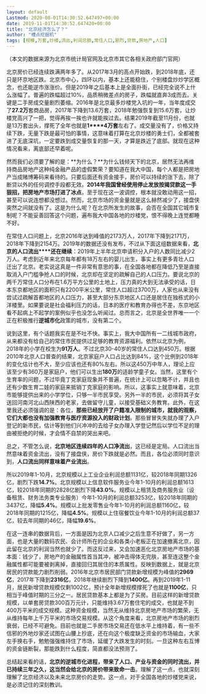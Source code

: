 ```yaml
---
layout: default
Lastmod: 2020-08-01T14:30:52.647497+00:00
date: 2019-11-01T14:30:52.647420+00:00
title: "北京经济怎么了？"
author: "槽点挖掘机"
tags: [规模,万套,炒楼,流出,利润总额,常住人口,剧烈,贷款,房地产,人口]
---
```


（本文的数据来源为北京市统计局官网及北京市其它各相关政府部门官网）

北京房价已经连续跌满两年多了。从2017年3月的高点开始跌，到2018年底，还只是环京地区跌。北京市中心，四环以内，基本上还能稳住，个别楼盘炒炒学区概念，也还能逆市涨涨价。但是2019年之后基本上是全面扑街，已经完全说不上什么涨幅了。普遍的跌幅超过10%，品质稍微差点的房子，跌幅就直奔3成而去。关键是二手房成交量剧烈萎缩。2016年是北京最多炒楼党入坑的一年，当年度成交了**27.2万**套商品房，2017年下降到13.6万套，2018年勉强恢复到15.6万套，让炒楼党高兴了一把，觉得再挨一挨也许就能挨过去。结果2019年截至11月份，也就是13万套出头，撑死了全年也就是**1****4万套**左右了。成交量没有了，价格又持续下跌，无量下跌是最可怕的事情，这意味着打算在北京炒楼的勇士们，全都被套进了无底深坑，一定要跌到成交量恢复的那一天，才算是跌近了底部。就现在这种情况看来，离底部还早着呢。

然而我们必须要了解的是：**为什么？**为什么钱倾天下的北京，居然无法再维持商品房地产这种纯金融产品的虚假繁荣？要知道在我大中国，每个人都是把房地产当成赌博筹码来看待的。只要后面还有资金接手，房价可以持续的涨下去，除了断贷以外的任何调控手段都无效。**2014年我国曾经使用停止发放按揭贷款这一手狠招，把房地产市场打进了冰点**，至于现在这一波调控，根本就没敢动用这一招，甚至可以说连想都没想过。然而，北京市场的资金量就是这么赫然减少了，接盘侠突然之间就没有了。这是为什么呢？在北京所发生的故事，会否在全国其它城市复制呢？不能妥善回答这个问题，遍布我大中国各地的炒楼党，恨不得晚上连觉都睡不好。

在常住人口问题上，北京2016年达到峰值的2173万人，2017年下降到2171万，2018年下降到2154万。2019年的数据还没有发布，不过从下面这组数据来看，**北京的人口流出****还在继续**：2019年上半年北京申请积分入户的人数同比减少2万人。考虑到近年来北京每年都有18万左右的婴儿出生，事实上有更多青壮人口迁出了北京。老实说这真是一件非常有意思的事，在全国各地都在降低乃至是直接取消入户门槛争抢人口的时候，北京却在坚定的疏解自己的人口压力。要说北京的两千万常住人口分布在1.6万平方公里的土地上，压力真的大到无法承受的话，日本东京都地区的面积只有2200平米公里，常住人口超过3700万，人家也从来没有尝试过疏解首都地区的人口压力，甚至大部分东京地区人口还是居住在独栋式的小洋楼里。如果要说是社会福利压力的话，日本的医疗和教育办得也不差，东京地区看不起病上不起学的案例似乎也没怎么听闻过。总而言之，北京是全世界唯一一个正在积极推行**逆城市化**政策的城市，没有第二个。

说到这里，有个话题我实在是不吐不快。事实上，我大中国所有一二线城市政府，从来都没有给自己的常住市民提供过足够的教育资源福利。依然以北京为例，2018年的小学在校生为**91万人**。不过北京30-40岁的常住人口达到450万。根据2010年北京人口普查的结果，北京家庭户人口占比达到84%，这个比例到2018年的变化估计也不大，至少应该也还有80%左右。所以这450万中年人，理论上应该至少有360万是家庭户，他们可以生出**180万**的适龄学童子女。当然，这里有个生育率的问题，不过毕竟丁克家庭现象并不普遍，在统计上可以忽略不计，并且也还有少数生育二娃的家庭来抵销丁克家庭的影响。所以，这事实上就意味着，北京市能够提供出来的小学学位，只够一半市民享受。另外一半的市民，必须将其子女送回河南河北山西陕西的老家，去做留守儿童，以接受基础义务教育。此外，在这里我还必须强调的是：各位，**那些已经放开了户籍准入限制的城市，就我的观察，它们大都也没有加强教育与医疗资源投入的财政计划**。那些冒冒失失就办理了入户登记的新市民，估计等到他们兴冲冲的去给子女办理入学登记然后以学位不足的理由被拒绝的时候，才会情不自禁的哭出来吧。

总之，不管怎么说，**北京地区连续四年的人口净流出**，这已经是定局。人口流出当然意味着资金流出，没有了接盘侠，房价下跌就是必然。而且，各位必须同时意识到，**人口流出同样意味着产业流出**。

所以2019年1-10月，北京规模以上工业企业利润总额1131亿，较2018年同期1326亿，剧烈下跌**14.7%**。北京规模以上信息软件服务业今年1-10月的利润总额1613亿，较2018年同期的2828亿剧烈下降**43.0%**。规模以上租赁及商务服务业（设备租赁、财务法务类专业服务）今年1-10月的利润总额3253亿，较2018年同期的3437亿，降幅**5.4%**。规模以上批发零售业今年1-10月的利润总额1160亿，较2018年同期的1215亿，降幅**4.5%**。规模以上住宿餐饮业今年1-10月的利润总额37亿，较去年同期的46亿，降幅**19.6%**。

在这一连串的数据背后，一方面是因为北京人口减少之后生意不好做了，另一方面，也是大量的数码农民、会计师所在的企业和各类小老板正在加速撤离北京，因此留在北京的利润当然也就少了。而这反过来，又会加速恶化北京房地产市场的基本面：钱少了，房地产的金融属性首当其冲，被冲击得体无完肤，甚至连这整个金融属性都可能要被剥离掉，直接回归其居住的本质属性。反映到数据上，就是北京居民的贷款能力剧烈削弱。2016年北京市居民部门贷款新增规模为峰值的**2969亿**，2017年下降到**2316亿**，2018年继续剧烈下降到**1400亿**。再到2019年1-11月，居民新增贷款规模仅剩1002亿，预计全年新增规模撑死了也就是**1100亿**，只相当于峰值时期的三分之一。居民贷款基本上都是为了买房。目前这样的新增贷款规模，以单套房贷款300百万元计，只能维持3.67万套住宅的成交，也就是不到400万平米的成交规模。这种资金规模，当然无从维持北京房地产市场的繁荣，无从维持每年上千万平米的市场交易规模。从这个角度来看，北京房地产市场的剧烈衰弱，已经不可避免。目前也就是二手房市场交易还在低水平上维持着，有一些不信邪的外地炒家还试图在山腰上抄底，还在向这个极度缺乏资金的市场输血，大家左手换右手，勉勉强强维持住了市场，延缓了大跌发生的时刻。一旦这种左右互博的资金链断裂，那能跌到什么程度，简直都没法预测了。

总结起来看的话，**北京的逆城市化进程，带来了人口、产业与资金的同时流出，并已持续三年之久，这当然会给北京的房价带来致命一击**。理解了这一点，也就深刻理解了北京经济以及未来北京房价的走势。这一点，对于全国各地的炒楼党来说，是必须记住的深刻教训。

